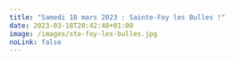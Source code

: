 ```yaml
---
title: "Samedi 18 mars 2023 : Sainte-Foy les Bulles !"
date: 2023-03-18T20:42:48+01:00
image: /images/ste-foy-les-bulles.jpg
noLink: false
---
```




